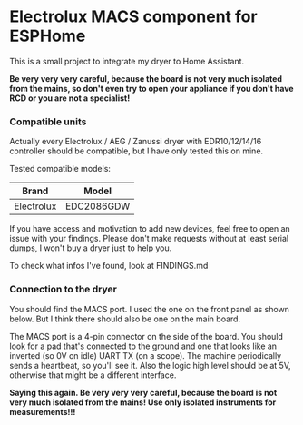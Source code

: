 # Electrolux MACS component for ESPHome

This is a small project to integrate my dryer to Home Assistant.

**Be very very very careful, because the board is not very much isolated from the mains, so don't even try to open your appliance if you don't have RCD or you are not a specialist!**

### Compatible units

Actually every Electrolux / AEG / Zanussi dryer with EDR10/12/14/16 controller should be compatible, but I have only tested this on mine.

Tested compatible models:

| Brand           | Model             | 
|-----------------|-------------------|
| Electrolux      | EDC2086GDW        |

If you have access and motivation to add new devices, feel free to open an issue with your findings. Please don't make requests without at least serial dumps, I won't buy a dryer just to help you.

To check what infos I've found, look at FINDINGS.md

### Connection to the dryer

You should find the MACS port. I used the one on the front panel as shown below. But I think there should also be one on the main board.

The MACS port is a 4-pin connector on the side of the board.
You should look for a pad that's connected to the ground and one that looks like an inverted (so 0V on idle) UART TX (on a scope). The machine periodically sends a heartbeat, so you'll see it.
Also the logic high level should be at 5V, otherwise that might be a different interface.

**Saying this again. Be very very very careful, because the board is not very much isolated from the mains! Use only isolated instruments for measurements!!!**
